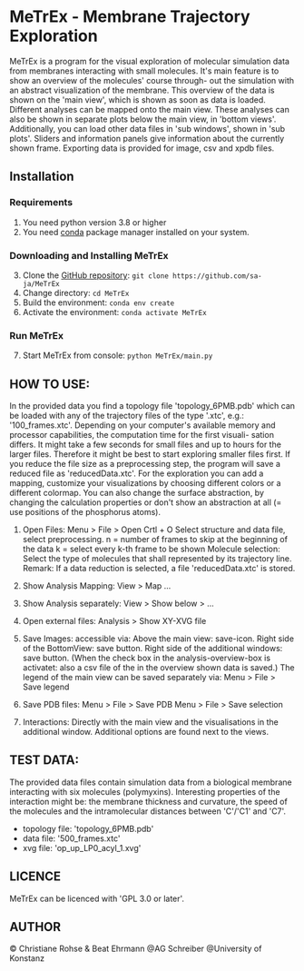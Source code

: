 # MeTrEx - Membrane Trajectory Exploration

MeTrEx is a program for the visual exploration of molecular simulation
data from membranes interacting with small molecules. 
It's main feature is to show an overview of the molecules' course through-
out the simulation with an abstract visualization of the membrane. This
overview of the data is shown on the 'main view', which is shown as soon
as data is loaded. 
Different analyses can be mapped onto the main view. These analyses can
also be shown in separate plots below the main view, in 'bottom views'.
Additionally, you can load other data files in 'sub windows', shown in
'sub plots'. 
Sliders and information panels give information about the currently
shown frame. Exporting data is provided for image, csv and xpdb files. 

## Installation

### Requirements
1. You need python version 3.8 or higher 
2. You need [conda](https://conda.io/projects/conda/en/latest/user-guide/getting-started.html#managing-python) package manager installed on your system.

### Downloading and Installing MeTrEx
3. Clone the  [GitHub repository](https://github.com/sa-ja/MeTrEx): `git clone https://github.com/sa-ja/MeTrEx`
4. Change directory: `cd MeTrEx`
5. Build the environment: `conda env create`
6. Activate the environment: `conda activate MeTrEx`

### Run MeTrEx
7. Start MeTrEx from console: `python MeTrEx/main.py`

## HOW TO USE:

In the provided data you find a topology file 'topology_6PMB.pdb' which
can be loaded with any of the trajectory files of the type '.xtc', 
e.g.: '100_frames.xtc'. 
Depending on your computer's available memory
and processor capabilities, the computation time for the first visuali-
sation differs. It might take a few seconds for small files and up to 
hours for the larger files. Therefore it might be best to start exploring
smaller files first. 
If you reduce the file size as a preprocessing step, the program will save
a reduced file as 'reducedData.xtc'.
For the exploration you can add a mapping, customize your visualizations
by choosing different colors or a different colormap. You can also change
the surface abstraction, by changing the calculation properties or don't
show an abstraction at all (= use positions of the phosphorus atoms). 

1. Open Files:
Menu > File > Open 
Crtl + O
Select structure and data file, select preprocessing. 
n = number of frames to skip at the beginning of the data
k = select every k-th frame to be shown
Molecule selection: Select the type of molecules that shall represented by its
trajectory line.
Remark: 
If a data reduction is selected, a file 'reducedData.xtc' is stored.

2. Show Analysis Mapping:
View > Map ... 

3. Show Analysis separately:
View > Show below > ...

4. Open external files:
Analysis > Show XY-XVG file

5. Save Images:
accessible via:
Above the main view: save-icon.
Right side of the BottomView: save button.
Right side of the additional windows: save button.
(When the check box in the analysis-overview-box is activatet:
also a csv file of the in the overview shown data is saved.)
The legend of the main view can be saved separately via:
Menu > File > Save legend

6. Save PDB files:
Menu > File > Save PDB
Menu > File > Save selection

7. Interactions:
Directly with the main view and the visualisations in the additional window.
Additional options are found next to the views. 

## TEST DATA:

The provided data files contain simulation data from a biological
membrane interacting with six molecules (polymyxins).
Interesting properties of the interaction might be: the membrane thickness
and curvature, the speed of the molecules and the intramolecular distances
between 'C'/'C1' and 'C7'.
- topology file: 'topology_6PMB.pdb'
- data file: '500_frames.xtc'
- xvg file: 'op_up_LP0_acyl_1.xvg'

## LICENCE
MeTrEx can be licenced with 'GPL 3.0 or later'.

## AUTHOR
© Christiane Rohse & Beat Ehrmann @AG Schreiber @University of Konstanz
